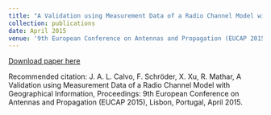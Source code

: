 ```yaml
---
title: "A Validation using Measurement Data of a Radio Channel Model with Geographical Information"
collection: publications
date: April 2015
venue: '9th European Conference on Antennas and Propagation (EUCAP 2015)'
---
```


[Download paper here](http://JoseALeon.github.io/files/EUCAP15Paper.pdf)

Recommended citation: J. A. L. Calvo, F. Schröder, X. Xu, R. Mathar, A Validation using Measurement Data of a Radio Channel Model with Geographical Information, Proceedings: 9th European Conference on Antennas and Propagation (EUCAP 2015), Lisbon, Portugal, April 2015.